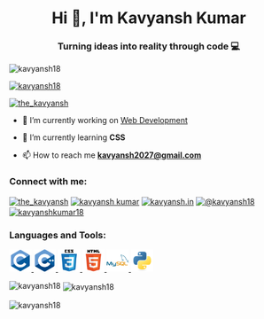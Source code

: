 <h1 align="center">Hi 👋, I'm Kavyansh Kumar</h1>
<h3 align="center">Turning ideas into reality through code 💻</h3>

<p align="left"> <img src="https://komarev.com/ghpvc/?username=kavyansh18&label=Profile%20views&color=0e75b6&style=flat" alt="kavyansh18" /> </p>

<p align="left"> <a href="https://github.com/ryo-ma/github-profile-trophy"><img src="https://github-profile-trophy.vercel.app/?username=kavyansh18" alt="kavyansh18" /></a> </p>

<p align="left"> <a href="https://twitter.com/the_kavyansh" target="blank"><img src="https://img.shields.io/twitter/follow/the_kavyansh?logo=twitter&style=for-the-badge" alt="the_kavyansh" /></a> </p>

- 🔭 I’m currently working on [Web Development](https://github.com/kavyansh18/webdev-work)

- 🌱 I’m currently learning **CSS**

- 📫 How to reach me **kavyansh2027@gmail.com**

<h3 align="left">Connect with me:</h3>
<p align="left">
<a href="https://twitter.com/the_kavyansh" target="blank"><img align="center" src="https://raw.githubusercontent.com/rahuldkjain/github-profile-readme-generator/master/src/images/icons/Social/twitter.svg" alt="the_kavyansh" height="30" width="40" /></a>
<a href="https://linkedin.com/in/kavyansh kumar" target="blank"><img align="center" src="https://raw.githubusercontent.com/rahuldkjain/github-profile-readme-generator/master/src/images/icons/Social/linked-in-alt.svg" alt="kavyansh kumar" height="30" width="40" /></a>
<a href="https://instagram.com/kavyansh.in" target="blank"><img align="center" src="https://raw.githubusercontent.com/rahuldkjain/github-profile-readme-generator/master/src/images/icons/Social/instagram.svg" alt="kavyansh.in" height="30" width="40" /></a>
<a href="https://hashnode.com/@kavyansh18" target="blank"><img align="center" src="https://raw.githubusercontent.com/rahuldkjain/github-profile-readme-generator/master/src/images/icons/Social/hashnode.svg" alt="@kavyansh18" height="30" width="40" /></a>
<a href="https://www.hackerrank.com/kavyanshkumar18" target="blank"><img align="center" src="https://raw.githubusercontent.com/rahuldkjain/github-profile-readme-generator/master/src/images/icons/Social/hackerrank.svg" alt="kavyanshkumar18" height="30" width="40" /></a>
</p>

<h3 align="left">Languages and Tools:</h3>
<p align="left"> <a href="https://www.cprogramming.com/" target="_blank" rel="noreferrer"> <img src="https://raw.githubusercontent.com/devicons/devicon/master/icons/c/c-original.svg" alt="c" width="40" height="40"/> </a> <a href="https://www.w3schools.com/cpp/" target="_blank" rel="noreferrer"> <img src="https://raw.githubusercontent.com/devicons/devicon/master/icons/cplusplus/cplusplus-original.svg" alt="cplusplus" width="40" height="40"/> </a> <a href="https://www.w3schools.com/css/" target="_blank" rel="noreferrer"> <img src="https://raw.githubusercontent.com/devicons/devicon/master/icons/css3/css3-original-wordmark.svg" alt="css3" width="40" height="40"/> </a> <a href="https://www.w3.org/html/" target="_blank" rel="noreferrer"> <img src="https://raw.githubusercontent.com/devicons/devicon/master/icons/html5/html5-original-wordmark.svg" alt="html5" width="40" height="40"/> </a> <a href="https://www.mysql.com/" target="_blank" rel="noreferrer"> <img src="https://raw.githubusercontent.com/devicons/devicon/master/icons/mysql/mysql-original-wordmark.svg" alt="mysql" width="40" height="40"/> </a> <a href="https://www.python.org" target="_blank" rel="noreferrer"> <img src="https://raw.githubusercontent.com/devicons/devicon/master/icons/python/python-original.svg" alt="python" width="40" height="40"/> </a> </p>

<p><img align="left" src="https://github-readme-stats.vercel.app/api/top-langs?username=kavyansh18&show_icons=true&locale=en&layout=compact" alt="kavyansh18" /></p>

<p>&nbsp;<img align="center" src="https://github-readme-stats.vercel.app/api?username=kavyansh18&show_icons=true&locale=en" alt="kavyansh18" /></p>

<p><img align="center" src="https://github-readme-streak-stats.herokuapp.com/?user=kavyansh18&" alt="kavyansh18" /></p>
